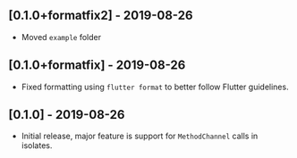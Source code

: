 ## [0.1.0+formatfix2] - 2019-08-26

* Moved `example` folder


## [0.1.0+formatfix] - 2019-08-26

* Fixed formatting using `flutter format` to better follow Flutter guidelines.


## [0.1.0] - 2019-08-26

* Initial release, major feature is support for `MethodChannel` calls in isolates.
